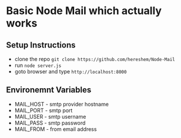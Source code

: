 # Basic Node Mail which actually works

## Setup Instructions
- clone the repo `git clone https://github.com/hereshem/Node-Mail`
- run `node server.js`
- goto browser and type `http://localhost:8000`


## Environemnt Variables
- MAIL_HOST - smtp provider hostname
- MAIL_PORT - smtp port
- MAIL_USER - smtp username
- MAIL_PASS - smtp password
- MAIL_FROM - from email address